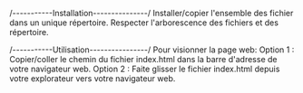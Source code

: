 /-----------Installation---------------/
Installer/copier l'ensemble des fichier dans un unique répertoire.
Respecter l'arborescence des fichiers et des répertoire.

/-----------Utilisation----------------/
Pour visionner la page web:
	Option 1 : Copier/coller le chemin du fichier index.html dans la barre d'adresse de votre navigateur web.
	Option 2 : Faite glisser le fichier index.html depuis votre explorateur vers votre navigateur web.

